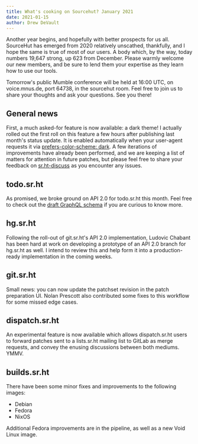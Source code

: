 ```yaml
---
title: What's cooking on Sourcehut? January 2021
date: 2021-01-15
author: Drew DeVault
---
```


Another year begins, and hopefully with better prospects for us all. SourceHut
has emerged from 2020 relatively unscathed, thankfully, and I hope the same is
true of most of our users. A body which, by the way, today numbers 19,647
strong, up 623 from December. Please warmly welcome our new members, and be sure
to lend them your expertise as they learn how to use our tools.

Tomorrow's public Mumble conference will be held at 16:00 UTC, on voice.mnus.de,
port 64738, in the sourcehut room. Feel free to join us to share your thoughts
and ask your questions. See you there!

## General news

First, a much asked-for feature is now available: a dark theme! I actually
rolled out the first roll on this feature a few hours after publishing last
month's status update. It is enabled automatically when your user-agent requests
it via [prefers-color-scheme: dark][0].  A few iterations of improvements have
already been performed, and we are keeping a list of matters for attention in
future patches, but please feel free to share your feedback on
[sr.ht-discuss](https://lists.sr.ht/~sircmpwn/sr.ht-discuss) as you encounter
any issues.

[0]: https://developer.mozilla.org/en-US/docs/Web/CSS/@media/prefers-color-scheme

## todo.sr.ht

As promised, we broke ground on API 2.0 for todo.sr.ht this month. Feel free to
check out the [draft GraphQL schema][1] if you are curious to know more.

[1]: https://git.sr.ht/~sircmpwn/todo.sr.ht/tree/api/item/api/graph/schema.graphqls

## hg.sr.ht

Following the roll-out of git.sr.ht's API 2.0 implementation, Ludovic Chabant
has been hard at work on developing a prototype of an API 2.0 branch for
hg.sr.ht as well. I intend to review this and help form it into a
production-ready implementation in the coming weeks.

## git.sr.ht

Small news: you can now update the patchset revision in the patch preparation
UI. Nolan Prescott also contributed some fixes to this workflow for some missed
edge cases.

## dispatch.sr.ht

An experimental feature is now available which allows dispatch.sr.ht users to
forward patches sent to a lists.sr.ht mailing list to GitLab as merge requests,
and convey the enusing discussions between both mediums. YMMV.

## builds.sr.ht

There have been some minor fixes and improvements to the following images:

- Debian
- Fedora
- NixOS

Additional Fedora improvements are in the pipeline, as well as a new Void Linux
image.
